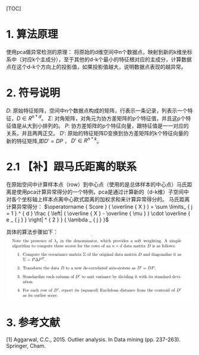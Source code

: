 [TOC]


# 1. 算法原理
使用pca做异常检测的原理：
将原始的d维空间中n个数据点，映射到新的k维坐标系中（对应k个主成分），至于其他的d-k个最小的特征根对应的主成分，计算数据点在这个d-k个方向上的投影值，如果投影值越大，说明数据点表现的越异常。
# 2. 符号说明
$D$: 原始特征矩阵，空间中n个数据点构成的矩阵，行表示一条记录，列表示一个特征，$D \in R^{n * d}$。
$\Sigma$: 对角矩阵，对角元为协方差矩阵的p个特征值，并且这p个特征值是从大到小排列的。
$P$: 协方差矩阵的p个特征向量，跟特征值是一一对应的关系，并且两两正交。
$D'$: 原始的特征矩阵D变换到协方差矩阵的k个特征向量的新的特征矩阵,即$D' = D P$ ， $D' \in R^{n * k}$。


# 2.1 【补】跟马氏距离的联系
在原始空间中计算样本点（row）到中心点（使用的是总体样本的中心点）马氏距离是使用pca计算异常得分的一个特例，pca是通过计算新的（d-k维）子空间中对各个坐标轴上样本点离中心欧式距离的加权求和来计算异常得分的。
马氏距离计算异常得分：
$\operatorname { Score } ( \overline { X } ) = \sum \limits_ { j = 1 } ^ { d } \frac { \left| ( \overline { X } - \overline { \mu } ) \cdot \overline { e _ { j } } \right| ^ { 2 } } { \lambda _ { j } }$




具体的算法步骤如下：
![](./_image/2018-09-23-18-32-41.jpg)


# 3. 参考文献
[1] Aggarwal, C.C., 2015. Outlier analysis. In Data mining (pp. 237-263). Springer, Cham.
